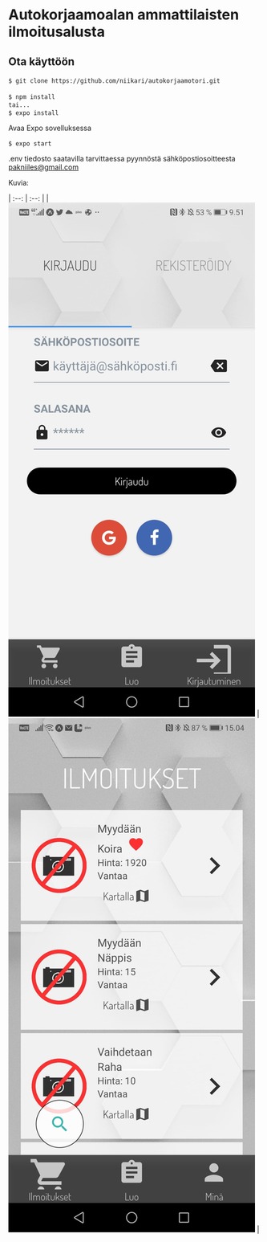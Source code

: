 # Autokorjaamoalan ammattilaisten ilmoitusalusta

## Ota käyttöön

    $ git clone https://github.com/niikari/autokorjaamotori.git
  
    $ npm install 
    tai...
    $ expo install
  
Avaa Expo sovelluksessa

    $ expo start
  
.env tiedosto saatavilla tarvittaessa pyynnöstä sähköpostiosoitteesta pakniiles@gmail.com

Kuvia:

| :--: | :--: |
| ![image](https://github.com/niikari/autokorjaamotori/blob/main/photos/photo10.jpeg?raw=true) | ![image](https://github.com/niikari/autokorjaamotori/blob/main/photos/photo9.jpeg?raw=true) |
